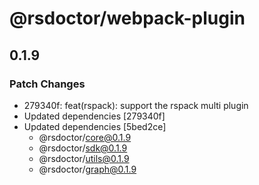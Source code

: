 # @rsdoctor/webpack-plugin

## 0.1.9

### Patch Changes

- 279340f: feat(rspack): support the rspack multi plugin
- Updated dependencies [279340f]
- Updated dependencies [5bed2ce]
  - @rsdoctor/core@0.1.9
  - @rsdoctor/sdk@0.1.9
  - @rsdoctor/utils@0.1.9
  - @rsdoctor/graph@0.1.9
